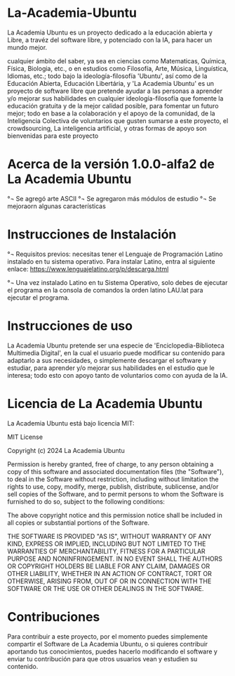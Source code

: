 # La-Academia-Ubuntu

La Academia Ubuntu es un proyecto dedicado a la educación abierta y Libre, a travéz del software libre, y potenciado con la IA, para hacer un mundo mejor.


cualquier ámbito del saber, ya sea en ciencias como Matematicas, Química, Física, Biologia, etc., o en estudios como Filosofía, Arte,
Música, Linguística, Idiomas, etc.; todo bajo la ideología-filosofía 'Ubuntu', así como de la Educación Abierta, Educación Libertária, y
'La Academia Ubuntu' es un proyecto de software libre que pretende ayudar a las personas a aprender y/o mejorar sus habilidades en
cualquier ideología-filosofía que fomente la educación gratuita y de la mejor calidad posible, para fomentar un futuro mejor; todo en
base a la colaboración y el apoyo de la comunidad, de la Inteligencia Colectiva de voluntarios que gusten sumarse a este proyecto,
el crowdsourcing, La inteligencia artificial, y otras formas de apoyo son bienvenidas para este proyecto

# Acerca de la versión 1.0.0-alfa2 de La Academia Ubuntu

°¬ Se agregó arte ASCII
°¬ Se agregaron más módulos de estudio
°¬ Se mejoraorn algunas características


# Instrucciones de Instalación

°¬ Requisitos previos: necesitas tener el Lenguaje de Programación Latino instalado en tu sistema operativo.
Para instalar Latino, entra al siguiente enlace: https://www.lenguajelatino.org/p/descarga.html

°¬ Una vez instalado Latino en tu Sistema Operativo, solo debes de ejecutar el programa en la consola de comandos la orden latino LAU.lat
para ejecutar el programa.


# Instrucciones de uso

La Academia Ubuntu pretende ser una especie de 'Enciclopedia-Biblioteca Multimedia Digital', en la cual el usuario puede modificar su contenido para adaptarlo a sus necesidades, o simplemente descargar el software y estudiar, para aprender y/o mejorar sus habilidades en el estudio que le interesa; todo esto con apoyo tanto de voluntarios como con ayuda de la IA.

# Licencia de La Academia Ubuntu

La Academia Ubuntu está bajo licencia MIT:

MIT License

Copyright (c) 2024 La Academia Ubuntu

Permission is hereby granted, free of charge, to any person obtaining a copy
of this software and associated documentation files (the "Software"), to deal
in the Software without restriction, including without limitation the rights
to use, copy, modify, merge, publish, distribute, sublicense, and/or sell
copies of the Software, and to permit persons to whom the Software is
furnished to do so, subject to the following conditions:

The above copyright notice and this permission notice shall be included in all
copies or substantial portions of the Software.

THE SOFTWARE IS PROVIDED "AS IS", WITHOUT WARRANTY OF ANY KIND, EXPRESS OR
IMPLIED, INCLUDING BUT NOT LIMITED TO THE WARRANTIES OF MERCHANTABILITY,
FITNESS FOR A PARTICULAR PURPOSE AND NONINFRINGEMENT. IN NO EVENT SHALL THE
AUTHORS OR COPYRIGHT HOLDERS BE LIABLE FOR ANY CLAIM, DAMAGES OR OTHER
LIABILITY, WHETHER IN AN ACTION OF CONTRACT, TORT OR OTHERWISE, ARISING FROM,
OUT OF OR IN CONNECTION WITH THE SOFTWARE OR THE USE OR OTHER DEALINGS IN THE
SOFTWARE.


# Contribuciones

Para contribuir a este proyecto, por el momento puedes simplemente compartir el Software de La Academia Ubuntu, o si
quieres contribuir aportando tus conocimientos, puedes hacerlo modificando el software y enviar tu contribución para
que otros usuarios vean y estudien su contenido.



